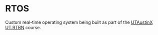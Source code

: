 # RTOS
Custom real-time operating system being built as part of the [UTAustinX UT.RTBN](https://www.edx.org/learn/computer-programming/the-university-of-texas-at-austin-real-time-bluetooth-networks-shape-the-world) course.
